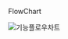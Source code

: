 FlowChart

![기능플로우차트](https://user-images.githubusercontent.com/66582788/114264940-dbaf4c00-9a28-11eb-8dc6-cdeea4532906.png)
